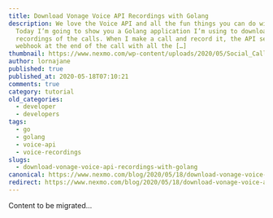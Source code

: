 ```yaml
---
title: Download Vonage Voice API Recordings with Golang
description: We love the Voice API and all the fun things you can do with it.
  Today I’m going to show you a Golang application I’m using to download the
  recordings of the calls. When I make a call and record it, the API sends a
  webhook at the end of the call with all the […]
thumbnail: https://www.nexmo.com/wp-content/uploads/2020/05/Social_Call-Recording_Golang_1200x600.png
author: lornajane
published: true
published_at: 2020-05-18T07:10:21
comments: true
category: tutorial
old_categories:
  - developer
  - developers
tags:
  - go
  - golang
  - voice-api
  - voice-recordings
slugs:
  - download-vonage-voice-api-recordings-with-golang
canonical: https://www.nexmo.com/blog/2020/05/18/download-vonage-voice-api-recordings-with-golang
redirect: https://www.nexmo.com/blog/2020/05/18/download-vonage-voice-api-recordings-with-golang
---
```

Content to be migrated...